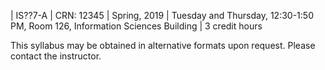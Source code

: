 | IS??7-A
| CRN: 12345
| Spring, 2019
| Tuesday and Thursday, 12:30-1:50 PM, Room 126, Information Sciences Building
| 3 credit hours

This syllabus may be obtained in alternative formats upon request.
Please contact the instructor.
